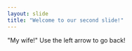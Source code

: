 ```yaml
---
layout: slide
title: "Welcome to our second slide!"
---
```

"My wife!"
Use the left arrow to go back!
